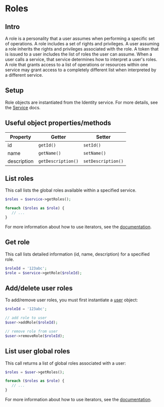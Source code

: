 # Roles

## Intro

A role is a personality that a user assumes when performing a specific set of operations. A role includes a set of rights and privileges. A user assuming a role inherits the rights and privileges associated with the role. A token that is issued to a user includes the list of roles the user can assume. When a user calls a service, that service determines how to interpret a user's roles. A role that grants access to a list of operations or resources within one service may grant access to a completely different list when interpreted by a different service.

## Setup

Role objects are instantiated from the Identity service. For more details, see the [Service](Service.md) docs.

## Useful object properties/methods

Property|Getter|Setter
---|---|---
id|`getId()`|`setId()`
name|`getName()`|`setName()`
description|`getDescription()`|`setDescription()`

## List roles

This call lists the global roles available within a specified service.

```php
$roles = $service->getRoles();

foreach ($roles as $role) {
   // ...
}
```

For more information about how to use iterators, see the [documentation](../Iterators.md).

## Get role

This call lists detailed information (id, name, description) for a specified role.

```php
$roleId = '123abc';
$role = $service->getRole($roleId);
```

## Add/delete user roles

To add/remove user roles, you must first instantiate a [user](Users.md) object:

```php
$roleId = '123abc';

// add role to user
$user->addRole($roleId);

// remove role from user
$user->removeRole($roleId);
```

## List user global roles

This call returns a list of global roles associated with a user:

```php
$roles = $user->getRoles();

foreach ($roles as $role) {
   // ...
}
```

For more information about how to use iterators, see the [documentation](../Iterators.md).